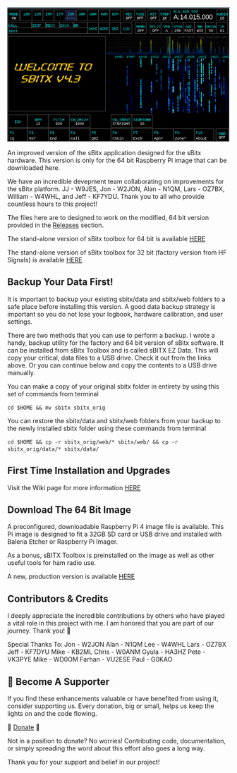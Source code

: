 ![sBitx image](sbitx43.png)

An improved version of the sBitx application designed for the sBitx hardware. This version is only for the 64 bit Raspberry Pi image that can be downloaded here.

We have an incredible devepment team collaborating on improvements for the sBitx platform. JJ - W9JES, Jon - W2JON, Alan - N1QM, Lars - OZ7BX, William - W4WHL, and Jeff - KF7YDU. Thank you to all who provide countless hours to this project!

The files here are to designed to work on the modified, 64 bit version provided in the [Releases](https://github.com/drexjj/sbitx/releases) section.

The stand-alone version of sBitx toolbox for 64 bit is available [HERE](https://github.com/drexjj/sBITX-toolbox64)

The stand-alone version of sBitx toolbox for 32 bit (factory version from HF Signals) is available [HERE](https://github.com/drexjj/sBITX-toolbox)


****Backup Your Data First!****
-----
It is important to backup your existing sbitx/data and sbitx/web folders to a safe place before installing this version. A good data backup strategy is important so you do not lose your logbook, hardware calibration, and user settings.

There are two methods that you can use to perform a backup. I wrote a handy, backup utility for the factory and 64 bit version of sBitx software. It can be installed from sBitx Toolbox and is called sBITX EZ Data. This will copy your critical, data files to a USB drive. Check it out from the links above. Or you can continue below and copy the contents to a USB drive manually.

You can make a copy of your original sbitx folder in entirety by using this set of commands from terminal
```console
cd $HOME && mv sbitx sbitx_orig
```
You can restore the sbitx/data and sbitx/web folders from your backup to the newly installed sbitx folder using these commands from terminal
```console
cd $HOME && cp -r sbitx_orig/web/* sbitx/web/ && cp -r sbitx_orig/data/* sbitx/data/
```

First Time Installation and Upgrades
-----

Visit the Wiki page for more information [HERE](https://github.com/drexjj/sbitx/wiki/How-to-install-or-upgrade-your-sBitx-application)  


****Download The 64 Bit Image****
-----
A preconfigured, downloadable Raspberry Pi 4 image file is available. This Pi image is designed to fit a 32GB SD card or USB drive and installed with Balena Etcher or Raspberry Pi Imager.

As a bonus, sBITX Toolbox is preinstalled on the image as well as other useful tools for ham radio use.

A new, production version is available [HERE](https://github.com/drexjj/sbitx/releases)


Contributors & Credits
-----
I deeply appreciate the incredible contributions by others who have played a vital role in this project with me. I am honored that you are part of our journey. Thank you! 🚀

Special Thanks To:
Jon - W2JON
Alan - N1QM
Lee - W4WHL
Lars - OZ7BX
Jeff - KF7DYU
Mike - KB2ML
Chris - W0ANM
Gyula - HA3HZ
Pete - VK3PYE
Mike - WD0OM
Farhan - VU2ESE
Paul - G0KAO


🌟 Become A Supporter
-----
If you find these enhancements valuable or have benefited from using it, consider supporting us. Every donation, big or small, helps us keep the lights on and the code flowing.

🌟 [Donate](https://www.paypal.com/donate/?hosted_button_id=SWPB76LVNUHEY) 🌟


Not in a position to donate? No worries! Contributing code, documentation, or simply spreading the word about this effort also goes a long way.

Thank you for your support and belief in our project!

